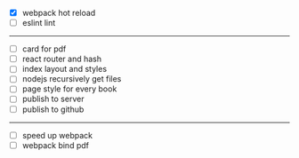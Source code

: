 

- [x] webpack hot reload
- [ ] eslint lint

------

- [ ] card for pdf
- [ ] react router and hash
- [ ] index layout and styles
- [ ] nodejs recursively get files
- [ ] page style for every book
- [ ] publish to server
- [ ] publish to github

------

- [ ] speed up webpack
- [ ] webpack bind pdf
